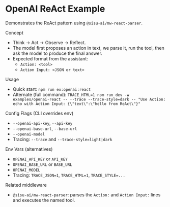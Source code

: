 # OpenAI ReAct Example

Demonstrates the ReAct pattern using `@sisu-ai/mw-react-parser`.

Concept
- Think → Act → Observe → Reflect.
- The model first proposes an action in text, we parse it, run the tool, then ask the model to produce the final answer.
- Expected format from the assistant:
  - `Action: <tool>`
  - `Action Input: <JSON or text>`

Usage
- Quick start: `npm run ex:openai:react`
- Alternate (full command): `TRACE_HTML=1 npm run dev -w examples/openai-react -- --trace --trace-style=dark -- "Use Action: echo with Action Input: {\"text\":\"hello from ReAct\"}"`

Config Flags (CLI overrides env)
- `--openai-api-key`, `--api-key`
- `--openai-base-url`, `--base-url`
- `--openai-model`
- Tracing: `--trace` and `--trace-style=light|dark`

Env Vars (alternatives)
- `OPENAI_API_KEY` or `API_KEY`
- `OPENAI_BASE_URL` or `BASE_URL`
- `OPENAI_MODEL`
- Tracing: `TRACE_JSON=1`, `TRACE_HTML=1`, `TRACE_STYLE=...`

Related middleware
- `@sisu-ai/mw-react-parser`: parses the `Action:` and `Action Input:` lines and executes the named tool.
